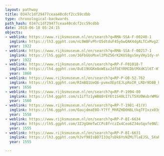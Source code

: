 ```yaml
---
layout: pathway
title: 0347c1df29477ceaa40cdcf2cc59cdbb
type: chronological-backwards
path_hash: 0347c1df29477ceaa40cdcf2cc59cdbb
date: 2018-06-18 05:24:15
objects:
- weblink: https://www.rijksmuseum.nl/en/search?q=RMA-SSA-F-00240-1
  imglink: https://lh3.ggpht.com/nL9W8FvPhrO5dtduF45ybwQAK4dgALTCxMvg233NmUrprs3GHpexdtYSERIhFeemlV7OcQ9vNsBUDo8ZpywGbcoDgA=s200
  year: 1922
- weblink: https://www.rijksmuseum.nl/en/search?q=RMA-SSA-F-00217-1
  imglink: https://lh5.ggpht.com/36FbGUoMsel2PbZ56rK2KUS8gsSmyVHy1dy-nV-t9rjU93dvEx_ynYoQjp11BUYpKY7cgrXVqzfmXixDvhc6KMP1Nbs=s200
  year: 1922
- weblink: https://www.rijksmuseum.nl/en/search?q=RP-F-F01018-T
  imglink: https://lh4.ggpht.com/8uE19UGKe0oWEsv2dfbEYRMCDbtMXdK1l6T-HTmtZb39eCQhIYsBLshalf5tq-NehTPhyXdoTQgQmRn0RoWNkrOcZ7gc=s200
  year: 1860
- weblink: https://www.rijksmuseum.nl/en/search?q=RP-P-OB-52.762
  imglink: https://lh3.ggpht.com/RImBQ1UeQ6-pvmxXEptEJLpRoIR_LRDr9D8B_hjd4RK8k0jrDAXrc4p8i2RHSTqpuhv9nyu8oHzexW8UWOmPjInbfZSu=s200
  year: 1656
- weblink: https://www.rijksmuseum.nl/en/search?q=RP-P-1994-80
  imglink: https://lh4.ggpht.com/s1ifTz1yWB80rEYEt1S40LI7iT5XU0WubrWMGdkxyuUmCwuByzwtT_QVS0E2bbSJt2lEnnQvGkSRX4jFY2S69LETtaE=s200
  year: 1560
- weblink: https://www.rijksmuseum.nl/en/search?q=RP-T-1981-41(V)
  imglink: https://lh6.ggpht.com/OaujdmaE0O-Y7ff_MhRZHD0H8LtkqTFIxzx03gBriQ-rdWDO1nmJIDfyX9X0f42vFTk_kdlUvYWMbJbsSs21ienrNQ=s200
  year: 1558
- weblink: https://www.rijksmuseum.nl/en/search?q=RP-P-BI-6634
  imglink: https://lh5.ggpht.com/3ZJgGHeTwCCPc8frczZx4Ceo6Z34oSqxfe9Nli713Wi_W5eZYjOHYQwZEu3QXwaJ80D9-SPTWvpy7BC1DNVTzXED_KN6=s200
  year: 1555
- weblink: https://www.rijksmuseum.nl/en/search?q=RP-P-BI-6631
  imglink: https://lh3.ggpht.com/h3vf98IsBD7I33q7sDk6YsNZMiTlaEJSL_5XaP49qDLdUcNFnqBQASDEtjsL57cMCeo5zLAT28r47dgKfqsPIfOJlsY=s200
  year: 1555

---
```

